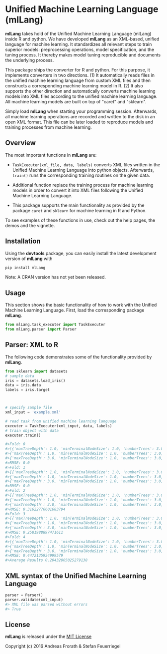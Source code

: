 

Unified Machine Learning Language (mlLang)
==========================================

**mlLang** takes hold of the Unified Machine Learning Language (mlLang) inside R and python. We have developed **mlLang** as an XML-based, unified language for machine learning. It standardizes all relevant steps to train superior models: preprocessing operations, model specification, and the tuning process. It thereby makes model tuning reproducible and documents the underlying process.

This package ships the converter for R and python. For this purpose, it implements converters in two directions. (1) It automatically reads files in the unified machine learning language from custom XML files and then constructs a corresponding machine learning model in R. (2) It also supports the other direction and automatically converts machine learning models into XML files according to the unified machine learning language. All machine learning models are built on top of "caret" and "sklearn".

Simply load **mlLang** when starting your programming session. Afterwards, all machine learning operations are recorded and written to the disk in an open XML format. This file can be later loaded to reproduce models and training processes from machine learning.

Overview
--------

The most important functions in **mlLang** are:

-   `TaskExecuter(xml_file, data, labels)` converts XML files written in the Unified Machine Learning Language into python objects. Afterwards, `train()` runs the corresponding training routines on the given data.

-   Additional function replace the training process for machine learning models in order to convert it into XML files following the Unified Machine Learning Language.

-   This package supports the main functionality as provided by the package `caret` and `sklearn` for machine learning in R and Python.

To see examples of these functions in use, check out the help pages, the demos and the vignette.

Installation
------------

Using the **devtools** package, you can easily install the latest development version of **mlLang** with

``` bash
pip install mlLang

```

Note: A CRAN version has not yet been released.

Usage
-----

This section shows the basic functionality of how to work with the Unified Machine Learning Language. First, load the corresponding package **mlLang**.

``` python
from mlLang.task_executer import TaskExecuter
from mlLang.parser import Parser
```

Parser: XML to R
----------------

The following code demonstrates some of the functionality provided by **mlLang**.

``` python
from sklearn import datasets
# sample data
iris = datasets.load_iris()
data = iris.data
labels = iris.target



# specify sample file
xml_input = 'example.xml'

# read task from unified machine learning language
executer = TaskExecuter(xml_input, data, labels)
# train object with data
executer.train()

#>Fold: 0
#>[{'maxTreeDepth': 1.0, 'minTerminalNodeSize': 1.0, 'numberTrees': 3.0, 'shrinkage': 0.2}, {'maxTreeDepth': 3.0, 'minTerminalNodeSize': 1.0, 'numberTrees': 3.0, 'shrinkage': 0.2}]
#>{'maxTreeDepth': 1.0, 'minTerminalNodeSize': 1.0, 'numberTrees': 3.0, 'shrinkage': 0.2}
#>{'maxTreeDepth': 3.0, 'minTerminalNodeSize': 1.0, 'numberTrees': 3.0, 'shrinkage': 0.2}
#>RMSE: 0.0
#>Fold: 1
#>[{'maxTreeDepth': 1.0, 'minTerminalNodeSize': 1.0, 'numberTrees': 3.0, 'shrinkage': 0.2}, {'maxTreeDepth': 3.0, 'minTerminalNodeSize': 1.0, 'numberTrees': 3.0, 'shrinkage': 0.2}]
#>{'maxTreeDepth': 1.0, 'minTerminalNodeSize': 1.0, 'numberTrees': 3.0, 'shrinkage': 0.2}
#>{'maxTreeDepth': 3.0, 'minTerminalNodeSize': 1.0, 'numberTrees': 3.0, 'shrinkage': 0.2}
#>RMSE: 0.0
#>Fold: 2
#>[{'maxTreeDepth': 1.0, 'minTerminalNodeSize': 1.0, 'numberTrees': 3.0, 'shrinkage': 0.2}, {'maxTreeDepth': 3.0, 'minTerminalNodeSize': 1.0, 'numberTrees': 3.0, 'shrinkage': 0.2}]
#>{'maxTreeDepth': 1.0, 'minTerminalNodeSize': 1.0, 'numberTrees': 3.0, 'shrinkage': 0.2}
#>{'maxTreeDepth': 3.0, 'minTerminalNodeSize': 1.0, 'numberTrees': 3.0, 'shrinkage': 0.2}
#>RMSE: 0.31622776601683794
#>Fold: 3
#>[{'maxTreeDepth': 1.0, 'minTerminalNodeSize': 1.0, 'numberTrees': 3.0, 'shrinkage': 0.2}, {'maxTreeDepth': 3.0, 'minTerminalNodeSize': 1.0, 'numberTrees': 3.0, 'shrinkage': 0.2}]
#>{'maxTreeDepth': 1.0, 'minTerminalNodeSize': 1.0, 'numberTrees': 3.0, 'shrinkage': 0.2}
#>{'maxTreeDepth': 3.0, 'minTerminalNodeSize': 1.0, 'numberTrees': 3.0, 'shrinkage': 0.2}
#>RMSE: 0.2581988897471611
#>Fold: 4
#>[{'maxTreeDepth': 1.0, 'minTerminalNodeSize': 1.0, 'numberTrees': 3.0, 'shrinkage': 0.2}, {'maxTreeDepth': 3.0, 'minTerminalNodeSize': 1.0, 'numberTrees': 3.0, 'shrinkage': 0.2}]
#>{'maxTreeDepth': 1.0, 'minTerminalNodeSize': 1.0, 'numberTrees': 3.0, 'shrinkage': 0.2}
#>{'maxTreeDepth': 3.0, 'minTerminalNodeSize': 1.0, 'numberTrees': 3.0, 'shrinkage': 0.2}
#>RMSE: 0.4472135954999579
#>Average Results 0.20432805025279138

```

XML syntax of the Unified Machine Learning Language
---------------------------------------------------

``` python
parser = Parser()
parser.validate(xml_input)
#> XML file was parsed without errors
#> True
```

License
-------

**mlLang** is released under the [MIT License](https://opensource.org/licenses/MIT)

Copyright (c) 2016 Andreas Frorath & Stefan Feuerriegel
